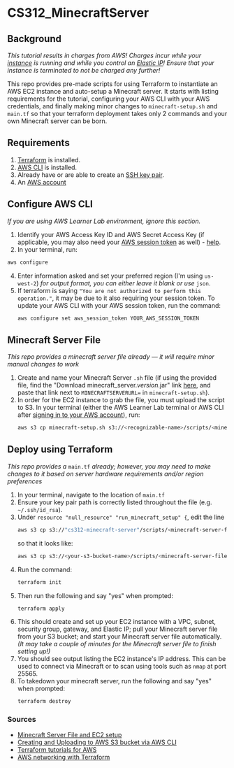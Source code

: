 # CS312_MinecraftServer

## Background
*This tutorial results in charges from AWS! Charges incur while your [instance](https://aws.amazon.com/ec2/instance-types/) is running and while you control an [Elastic IP](https://docs.aws.amazon.com/AWSEC2/latest/UserGuide/elastic-ip-addresses-eip.html)! Ensure that your instance is terminated to not be charged any further!*

This repo provides pre-made scripts for using Terraform to instantiate an AWS EC2 instance and auto-setup a Minecraft server. It starts with listing requirements for the tutorial, configuring your AWS CLI with your AWS credentials, and finally making minor changes to `minecraft-setup.sh` and `main.tf` so that your terraform deployment takes only 2 commands and your own Minecraft server can be born. 


## Requirements
1) [Terraform](https://developer.hashicorp.com/terraform/install) is installed.
2) [AWS CLI](https://docs.aws.amazon.com/cli/latest/userguide/getting-started-install.html) is installed.
3) Already have or are able to create an [SSH key pair](https://www.ssh.com/academy/ssh/keygen).
4) An [AWS account](https://docs.aws.amazon.com/accounts/latest/reference/accounts-welcome.html)

## Configure AWS CLI
*If you are using AWS Learner Lab environment, ignore this section.*
1) Identify your AWS Access Key ID and AWS Secret Access Key (if applicable, you may also need your [AWS session token](https://docs.aws.amazon.com/cli/latest/userguide/cli-configure-files.html) as well) - [help](https://docs.aws.amazon.com/IAM/latest/UserGuide/id_credentials_access-keys.html).
2) In your terminal, run:
  ```bash
  aws configure
  ```
4) Enter information asked and set your preferred region (I'm using `us-west-2`) *for output format, you can either leave it blank or use* `json`.
5) If terraform is saying `"You are not authorized to perform this operation."`, it may be due to it also requiring your session token. To update your AWS CLI with your AWS session token, run the command:
   ```bash
   aws configure set aws_session_token YOUR_AWS_SESSION_TOKEN
   ``` 

## Minecraft Server File
*This repo provides a minecraft server file already — it will require minor manual changes to work*
1) Create and name your Minecraft Server `.sh` file (if using the provided file, find the "Download minecraft_server._version_.jar" link [here](https://www.minecraft.net/en-us/download/server), and paste that link next to `MINECRAFTSERVERURL=` in `minecraft-setup.sh`).
2) In order for the EC2 instance to grab the file, you must upload the script to S3. In your terminal (either the AWS Learner Lab terminal or AWS CLI after [signing in to your AWS account](https://docs.aws.amazon.com/signin/latest/userguide/command-line-sign-in.html)), run:
   ```bash
   aws s3 cp minecraft-setup.sh s3://<recognizable-name>/scripts/<minecraft-server-filename>.sh
   ```

## Deploy using Terraform
*This repo provides a* `main.tf` *already; however, you may need to make changes to it based on server hardware requirements and/or region preferences*
1) In your terminal, navigate to the location of `main.tf`
2) Ensure your key pair path is correctly listed throughout the file (e.g. `~/.ssh/id_rsa`).
3) Under `resource "null_resource" "run_minecraft_setup" {`, edit the line
   ```bash
   aws s3 cp s3://"cs312-minecraft-server"/scripts/<minecraft-server-filename>.sh /tmp/<minecraft-server-filename>.sh
   ```
   so that it looks like:
   ```bash
   aws s3 cp s3://<your-s3-bucket-name>/scripts/<minecraft-server-filename>.sh /tmp/<minecraft-server-filename>.sh
   ```
5) Run the command:
   ```bash
   terraform init
   ```
6) Then run the following and say "yes" when prompted:
   ```bash
   terraform apply
   ```
7) This should create and set up your EC2 instance with a VPC, subnet, security group, gateway, and Elastic IP; pull your Minecraft server file from your S3 bucket; and start your Minecraft server file automatically. *(It may take a couple of minutes for the Minecraft server file to finish setting up!)*
8) You should see output listing the EC2 instance's IP address. This can be used to connect via Minecraft or to scan using tools such as `nmap` at port 25565.
9) To takedown your minecraft server, run the following and say "yes" when prompted:
   ```bash
   terraform destroy
   ```

### Sources
- [Minecraft Server File and EC2 setup](https://aws.amazon.com/blogs/gametech/setting-up-a-minecraft-java-server-on-amazon-ec2/)
- [Creating and Uploading to AWS S3 bucket via AWS CLI](https://www.geeksforgeeks.org/how-to-upload-files-to-aws-s3-using-cli/)
- [Terraform tutorials for AWS](https://developer.hashicorp.com/terraform/tutorials/aws-get-started)
- [AWS networking with Terraform](https://www.geeksforgeeks.org/automating-aws-network-firewall-configurations-with-terraform/)
